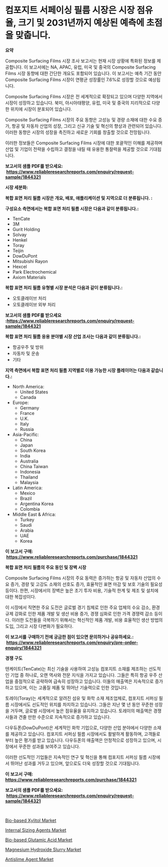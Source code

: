 <p><h1>컴포지트 서페이싱 필름 시장은 시장 점유율, 크기 및 2031년까지 예상된 예측에 초점을 맞춥니다.</h1></p><p><strong>요약</strong></p>
<p><p>Composite Surfacing Films 시장 조사 보고서는 현재 시장 상황에 특화된 정보를 제공합니다. 이 보고서에는 NA, APAC, 유럽, 미국 및 중국의 Composite Surfacing Films 시장 동향에 대한 간단한 개요도 포함되어 있습니다. 이 보고서는 예측 기간 동안 Composite Surfacing Films 시장이 연평균 성장률인 7.6%로 성장할 것으로 예상됩니다.</p><p>Composite Surfacing Films 시장은 전 세계적으로 확장되고 있으며 다양한 지역에서 시장이 성장하고 있습니다. 북미, 아시아태평양, 유럽, 미국 및 중국의 지리적으로 다양한 위치에 시장이 분포되어 있습니다.</p><p>Composite Surfacing Films 시장의 주요 동향은 고성능 및 경량 소재에 대한 수요 증가, 항공 및 자동차 산업의 성장, 그리고 신규 기술 및 혁신의 향상과 관련되어 있습니다. 이러한 동향은 시장의 성장을 촉진하고 새로운 기회를 창출할 것으로 전망됩니다.</p><p>이러한 정보들은 Composite Surfacing Films 시장에 대한 포괄적인 이해를 제공하며 산업 및 기업이 전략을 수립하고 결정을 내릴 때 유용한 통찰력을 제공할 것으로 기대됩니다.</p></p>
<p><strong>보고서의 샘플 PDF를 받으세요: &nbsp;<a href="https://www.reliableresearchreports.com/enquiry/request-sample/1844321">https://www.reliableresearchreports.com/enquiry/request-sample/1844321</a></strong></p>
<p><strong>시장 세분화:</strong></p>
<p><strong> 복합 표면 처리 필름 시장은 개요, 배포, 애플리케이션 및 지역으로 더 분류됩니다. :</strong></p>
<p><strong>구성요소 측면에서는 복합 표면 처리 필름 시장은 다음과 같이 분류됩니다.:</strong></p>
<p><ul><li>TenCate</li><li>3M</li><li>Gurit Holding</li><li>Solvay</li><li>Henkel</li><li>Toray</li><li>Teijin</li><li>DowDuPont</li><li>Mitsubishi Rayon</li><li>Hexcel</li><li>Park Electrochemical</li><li>Axiom Materials</li></ul></p>
<p><strong> 복합 표면 처리 필름 유형별 시장 분석은 다음과 같이 분류됩니다.:</strong></p>
<p><ul><li>오토클레이브 처리</li><li>오토클레이브 외부 처리</li></ul></p>
<p><strong>보고서의 샘플 PDF를 받으세요 :<a href="https://www.reliableresearchreports.com/enquiry/request-sample/1844321">https://www.reliableresearchreports.com/enquiry/request-sample/1844321</a></strong></p>
<p><strong> 복합 표면 처리 필름 응용 분야별 시장 산업 조사는 다음과 같이 분류됩니다.:</strong></p>
<p><ul><li>항공우주 및 방위</li><li>자동차 및 운송</li><li>기타</li></ul></p>
<p><strong>지역 측면에서 복합 표면 처리 필름 지역별로 이용 가능한 시장 플레이어는 다음과 같습니다.:</strong></p>
<p><ul>
    <li>
        North America:
        <ul>
            <li>United States</li>
            <li>Canada</li>
        </ul>
    </li>
    <li>
        Europe:
        <ul>
            <li>Germany</li>
            <li>France</li>
            <li>U.K.</li>
            <li>Italy</li>
            <li>Russia</li>
        </ul>
    </li>
    <li>
        Asia-Pacific:
        <ul>
            <li>China</li>
            <li>Japan</li>
            <li>South Korea</li>
            <li>India</li>
            <li>Australia</li>
            <li>China Taiwan</li>
            <li>Indonesia</li>
            <li>Thailand</li>
            <li>Malaysia</li>
        </ul>
    </li>
    <li>
        Latin America:
        <ul>
            <li>Mexico</li>
            <li>Brazil</li>
            <li>Argentina Korea</li>
            <li>Colombia</li>
        </ul>
    </li>
    <li>
        Middle East & Africa:
        <ul>
            <li>Turkey</li>
            <li>Saudi</li>
            <li>Arabia</li>
            <li>UAE</li>
            <li>Korea</li>
        </ul>
    </li>
    </ul></p>
<p><strong>이 보고서 구매: &nbsp;<a href="https://www.reliableresearchreports.com/purchase/1844321">https://www.reliableresearchreports.com/purchase/1844321</a></strong></p>
<p><strong>복합 표면 처리 필름의 주요 동인 및 장벽 시장</strong></p>
<p><p>Composite Surfacing Films 시장의 주요 동력은 증가하는 항공 및 자동차 산업의 수요 증가, 경량 및 고강도 소재의 선호도 증가, 효율적인 표면 마감 및 보호 기술의 필요성 등이다. 한편, 시장에서의 장벽은 높은 초기 투자 비용, 기술적 한계 및 제조 및 설치에 대한 복잡성이다.</p><p>이 시장에서 직면한 주요 도전은 글로벌 경기 침체로 인한 주요 업체의 수요 감소, 환경 규제 강화로 인한 제품 개발 및 생산 비용 증가, 경쟁 심화로 인한 가격 경쟁력 감소 등이다. 이러한 도전들을 극복하기 위해서는 혁신적인 제품 개발, 비용 효율적인 생산 방법의 도입, 그리고 시장 다변화가 필요하다.</p></p>
<p><strong>이 보고서를 구매하기 전에 궁금한 점이 있으면 문의하거나 공유하세요.: &nbsp;<a href="https://www.reliableresearchreports.com/enquiry/pre-order-enquiry/1844321">https://www.reliableresearchreports.com/enquiry/pre-order-enquiry/1844321</a></strong></p>
<p><strong>경쟁 구도</strong></p>
<p><p>텐케이트(TenCate)는 최신 기술을 사용하여 고성능 컴포지트 소재를 제조하는 선도적인 기업 중 하나로, 오랜 역사와 전문 지식을 가지고 있습니다. 그들은 특히 항공 우주 산업을 중점적으로 공략하여 급속히 성장하고 있습니다. 이들의 매출액은 지속적으로 증가하고 있으며, 이는 고품질 제품 및 뛰어난 기술력으로 인한 것입니다.</p><p>토레이(Toray)는 세계적으로 알려진 섬유 및 화학 소재 제조업체로, 컴포지트 서퍼싱 필름 시장에서도 선도적인 위치를 차지하고 있습니다. 그들은 지난 몇 년 동안 꾸준한 성장을 거두며, 글로벌 시장에서 높은 점유율을 유지하고 있습니다. 토레이의 매출액은 경쟁사들과 견줄 만한 수준으로 지속적으로 증가하고 있습니다.</p><p>다우듀폰(DowDuPont)은 세계적인 화학 기업으로, 다양한 산업 분야에서 다양한 소재를 제공하고 있습니다. 컴포지트 서퍼싱 필름 시장에서도 활발하게 활동하며, 고객들로부터 높은 평가를 받고 있습니다. 다우듀폰의 매출액은 안정적으로 성장하고 있으며, 시장에서 꾸준한 성과를 보여주고 있습니다.</p><p>이러한 선도적인 기업들은 지속적인 연구 및 혁신을 통해 컴포지트 서퍼싱 필름 시장에서 뛰어난 성과를 거두고 있으며, 앞으로도 더욱 성장할 것으로 기대됩니다.</p></p>
<p><strong>이 보고서 구매: &nbsp; <a href="https://www.reliableresearchreports.com/purchase/1844321">https://www.reliableresearchreports.com/purchase/1844321</a></strong></p>
<p><strong>보고서의 샘플 PDF를 받으세요: &nbsp;<a href="https://www.reliableresearchreports.com/enquiry/request-sample/1844321">https://www.reliableresearchreports.com/enquiry/request-sample/1844321</a></strong><strong></strong></p>
<p>&nbsp;</p>
<p><p><a href="https://github.com/angelajermaine/Market-Research-Report-List-2/blob/main/bio-based-xylitol-market.md">Bio-based Xylitol Market</a></p><p><a href="https://zircon-bluebell-299.notion.site/Internal-Sizing-Agents-Market-Size-Growing-and-Forecasted-for-period-from-2024-2031-and-provides-c-ffc0f2c563dc4947b859cb1314647f44">Internal Sizing Agents Market</a></p><p><a href="https://github.com/beatblasta/Market-Research-Report-List-2/blob/main/bio-based-glutamic-acid-market.md">Bio-based Glutamic Acid Market</a></p><p><a href="https://view.publitas.com/reportprime-1/magnesium-hydroxide-slurry-market-size-share-trends-analysis-report-by-material-by-type-by-end-user-by-region-and-segment-forecasts-2024-2031/">Magnesium Hydroxide Slurry Market</a></p><p><a href="https://scarlet-rocket-c63.notion.site/Antislime-Agent-Market-Research-Report-Unlocks-Analysis-on-the-Market-Financial-Status-Market-Size--70a7105bee554f30aacb3c63b04835a1">Antislime Agent Market</a></p></p>